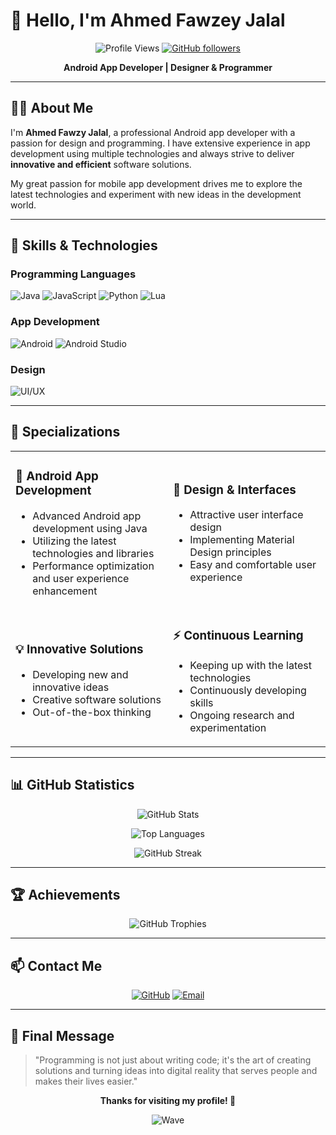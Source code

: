    # 👋 Hello, I'm Ahmed Fawzey Jalal

<div align="center">
  
![Profile Views](https://komarev.com/ghpvc/?username=AhmedFawezy&color=blueviolet&style=flat-square)
[![GitHub followers](https://img.shields.io/github/followers/AhmedFawezy?style=social)](https://github.com/AhmedFawezy)

**Android App Developer | Designer & Programmer**

</div>

---

## 👨‍💻 About Me

I'm **Ahmed Fawzy Jalal**, a professional Android app developer with a passion for design and programming. I have extensive experience in app development using multiple technologies and always strive to deliver **innovative and efficient** software solutions.

My great passion for mobile app development drives me to explore the latest technologies and experiment with new ideas in the development world.

---

## 🚀 Skills & Technologies

### Programming Languages
![Java](https://img.shields.io/badge/Java-ED8B00?style=for-the-badge&logo=java&logoColor=white)
![JavaScript](https://img.shields.io/badge/JavaScript-F7DF1E?style=for-the-badge&logo=javascript&logoColor=black)
![Python](https://img.shields.io/badge/Python-3776AB?style=for-the-badge&logo=python&logoColor=white)
![Lua](https://img.shields.io/badge/Lua-2C2D72?style=for-the-badge&logo=lua&logoColor=white)

### App Development
![Android](https://img.shields.io/badge/Android-3DDC84?style=for-the-badge&logo=android&logoColor=white)
![Android Studio](https://img.shields.io/badge/Android%20Studio-3DDC84?style=for-the-badge&logo=android-studio&logoColor=white)

### Design
![UI/UX](https://img.shields.io/badge/UI%2FUX-FF6B6B?style=for-the-badge&logo=figma&logoColor=white)

---

## 🎯 Specializations

<table>
<tr>
<td width="50%">

### 📱 Android App Development
- Advanced Android app development using Java
- Utilizing the latest technologies and libraries
- Performance optimization and user experience enhancement

</td>
<td width="50%">

### 🎨 Design & Interfaces
- Attractive user interface design
- Implementing Material Design principles
- Easy and comfortable user experience

</td>
</tr>
<tr>
<td width="50%">

### 💡 Innovative Solutions
- Developing new and innovative ideas
- Creative software solutions
- Out-of-the-box thinking

</td>
<td width="50%">

### ⚡ Continuous Learning
- Keeping up with the latest technologies
- Continuously developing skills
- Ongoing research and experimentation

</td>
</tr>
</table>

---

## 📊 GitHub Statistics

<div align="center">
  
![GitHub Stats](https://github-readme-stats.vercel.app/api?username=AhmedFawezy&show_icons=true&theme=tokyonight&hide_border=true)

![Top Languages](https://github-readme-stats.vercel.app/api/top-langs/?username=AhmedFawezy&layout=compact&theme=tokyonight&hide_border=true)

![GitHub Streak](https://github-readme-streak-stats.herokuapp.com/?user=AhmedFawezy&theme=tokyonight&hide_border=true)

</div>

---

## 🏆 Achievements

<div align="center">
  
![GitHub Trophies](https://github-profile-trophy.vercel.app/?username=AhmedFawezy&theme=tokyonight&no-frame=true&margin-w=15&margin-h=15)

</div>

---

## 📫 Contact Me

<div align="center">

[![GitHub](https://img.shields.io/badge/GitHub-100000?style=for-the-badge&logo=github&logoColor=white)](https://github.com/AhmedFawezy)
[![Email](https://img.shields.io/badge/Email-D14836?style=for-the-badge&logo=gmail&logoColor=white)](mailto:your-email@example.com)

</div>

---

## 🌟 Final Message

> "Programming is not just about writing code; it's the art of creating solutions and turning ideas into digital reality that serves people and makes their lives easier."

<div align="center">

**Thanks for visiting my profile! 🚀**

![Wave](https://raw.githubusercontent.com/mayhemantt/mayhemantt/Update/svg/Bottom.svg)

</div>
